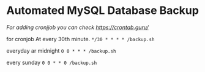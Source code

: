# Automated MySQL Database Backup

*For adding cronjjob you can check https://crontab.guru/*

for cronjob At every 30th minute.
```*/30 * * * * /backup.sh```

everyday ar midnight
```0 0 * * * /backup.sh```

every sunday
```0 0 * * 0 /backup.sh```
